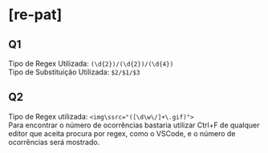 # [re-pat]

## Q1

Tipo de Regex Utilizada: `(\d{2})/(\d{2})/(\d{4})` <br>
Tipo de Substituição Utilizada: `$2/$1/$3` <br>

## Q2

Tipo de Regex utilizada: `<img\ssrc="([\d\w\/]+\.gif)">` <br>
Para encontrar o número de ocorrências bastaria utilizar Ctrl+F de qualquer editor que aceita procura por regex, como o VSCode, e o número de ocorrências será mostrado.
